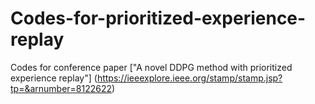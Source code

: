 # Codes-for-prioritized-experience-replay
Codes for conference paper ["A novel DDPG method with prioritized experience replay"] (https://ieeexplore.ieee.org/stamp/stamp.jsp?tp=&arnumber=8122622)
